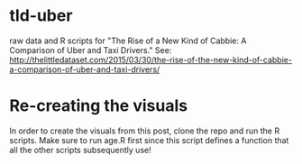 # tld-uber
raw data and R scripts for "The Rise of a New Kind of Cabbie: A Comparison of Uber and Taxi Drivers." See: http://thelittledataset.com/2015/03/30/the-rise-of-the-new-kind-of-cabbie-a-comparison-of-uber-and-taxi-drivers/

# Re-creating the visuals
In order to create the visuals from this post, clone the repo and run the R scripts. Make sure to run age.R first since this script defines a function that all the other scripts subsequently use!
